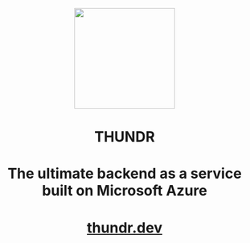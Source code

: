 
<p align="center">
  <img src="https://github.com/thundr-dev/thundr-website/blob/main/thundr-logo.png"  height="200px" />
</p>

<h1 align="center">THUNDR<h1>

<p align="center">The ultimate backend as a service built on Microsoft Azure</p>

<h1 align="center"><a href="https://thundr.dev" target="__blank">thundr.dev</a><h1>
